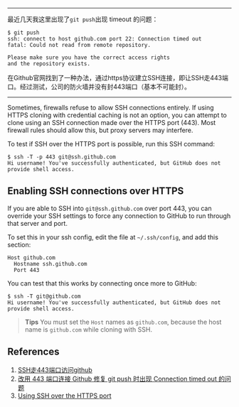 
***

最近几天我这里出现了`git push`出现 timeout 的问题：
```
$ git push
ssh: connect to host github.com port 22: Connection timed out
fatal: Could not read from remote repository.

Please make sure you have the correct access rights
and the repository exists.
```
在Github官网找到了一种办法，通过https协议建立SSH连接，即让SSH走443端口。经过测试，公司的防火墙并没有封443端口（基本不可能封）。

***

Sometimes, firewalls refuse to allow SSH connections entirely. If using HTTPS cloning with credential caching is not an option, you can attempt to clone using an SSH connection made over the HTTPS port (443). Most firewall rules should allow this, but proxy servers may interfere.

To test if SSH over the HTTPS port is possible, run this SSH command:
```
$ ssh -T -p 443 git@ssh.github.com
Hi username! You've successfully authenticated, but GitHub does not
provide shell access.
```

## Enabling SSH connections over HTTPS

If you are able to SSH into `git@ssh.github.com` over port 443, you can override your SSH settings to force any connection to GitHub to run through that server and port.

To set this in your ssh config, edit the file at `~/.ssh/config`, and add this section:
```
Host github.com
  Hostname ssh.github.com
  Port 443
```
You can test that this works by connecting once more to GitHub:
```
$ ssh -T git@github.com
Hi username! You've successfully authenticated, but GitHub does not
provide shell access.
```

> **Tips**
You must set the `Host` names as `github.com`, because the host name is `github.com` while cloning with SSH.

## References
1. [SSH走443端口访问github](http://www.51201314.me/jacks/zh-Hans/2016/11/07/SSH%E8%B5%B0443%E7%AB%AF%E5%8F%A3%E8%AE%BF%E9%97%AEgithub/)
2. [改用 443 端口连接 Github 修复 git push 时出现 Connection timed out 的问题](https://mozillazg.github.io/2015/08/use-443-port-fix-github-connection-timeout.html#)
3. [Using SSH over the HTTPS port](https://help.github.com/articles/using-ssh-over-the-https-port/)
